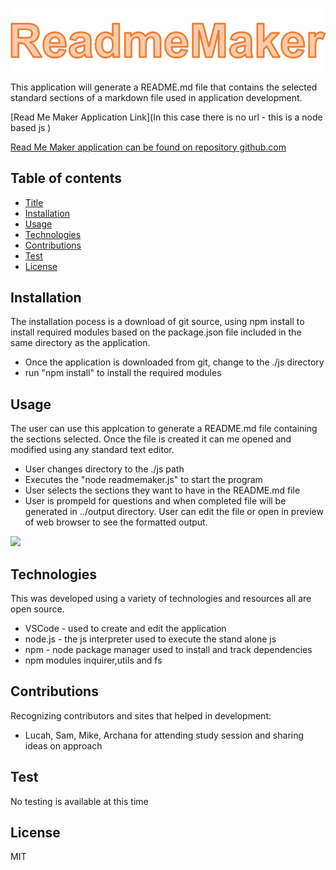 ![](./images/readmemaker.png)

This application will generate a README.md file that contains the selected standard sections of a markdown file used in application development.

[Read Me Maker Application Link](In this case there is no url - this is a node based js )

[Read Me Maker application can be found on repository github.com](https://github.com/ktywelch/ReadmeMaker)
## Table of contents
* [Title](#Title)
* [Installation](#Installation)
* [Usage](#Usage)
* [Technologies](#Technologies)
* [Contributions](#Contributions)
* [Test](#Test)
* [License](#License)
## Installation
The installation pocess is a download of git source, using npm install to install required modules based on the package.json file included in the same directory as the application.

* Once the application is downloaded from git, change to the ./js directory
* run "npm install" to install the required modules

## Usage
The user can use this applcation to generate a README.md file containing the sections selected. Once the file is created it can me opened and modified using any standard text editor.

* User changes directory to the ./js path 
* Executes the "node readmemaker.js" to start the program
* User selects the sections they want to have in the README.md file
* User is prompeld for questions and when completed file will be generated in ../output directory. User can edit the file or open in preview of web browser to see the formatted output.

![](./images/readmemaker.gif)


## Technologies
This was developed using a variety of technologies and resources all are open source.

* VSCode - used to create and edit the application
* node.js - the js interpreter used to execute the stand alone js
* npm - node package manager used to install and track dependencies
* npm modules inquirer,utils and fs

## Contributions
Recognizing contributors and sites that helped in development:

* Lucah, Sam, Mike, Archana for attending study session and sharing ideas on approach
## Test
No testing is available at this time
## License
MIT
